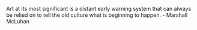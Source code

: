 Art at its most significant is a distant early warning system that can always be relied on to tell the old culture what is beginning to happen. - Marshall McLuhan
